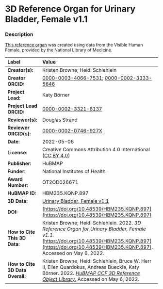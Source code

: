 # 3D Reference Organ for Urinary Bladder, Female v1.1

### Description
[This reference organ](https://humanatlas.io/3d-reference-library) was created using data from the Visible Human Female, provided by the National Library of Medicine.

| Label | Value |
| :------------- |:-------------|
| **Creator(s):** | Kristen Browne; Heidi Schlehlein |
| **Creator ORCID:** | [0000-0003-4066-7531](https://orcid.org/0000-0003-4066-7531); [0000-0002-3333-5646](https://orcid.org/0000-0002-3333-5646)|
| **Project Lead:** | Katy B&ouml;rner |
| **Project Lead ORCID:** | [0000-0002-3321-6137](https://orcid.org/0000-0002-3321-6137) |
| **Reviewer(s):** | Douglas Strand | 
| **Reviewer ORCID(s):** |[0000-0002-0746-927X](https://doi.org/10.5072/0000-0002-0746-927X) |
| **Date:** | 2022-05-06 |
| **License:** | Creative Commons Attribution 4.0 International ([CC BY 4.0](https://creativecommons.org/licenses/by/4.0/)) |
| **Publisher:** | HuBMAP |
| **Funder:** | National Institutes of Health |
| **Award Number:** | OT2OD026671 |
| **HuBMAP ID:** |HBM235.KQNP.897 |
| **3D Data:** | [Urinary Bladder, Female v1.1](https://cdn.humanatlas.io/hra-releases/v1.2/models/VH_F_Urinary_Bladder.glb) |
| **DOI:** | [https://doi.org/10.48539/HBM235.KQNP.897](https://doi.org/10.48539/HBM235.KQNP.897) |
| **How to Cite This 3D Data:** | Kristen Browne; Heidi Schlehlein. 2022. *3D Reference Organ for Urinary Bladder, Female v1.1.* [https://doi.org/10.48539/HBM235.KQNP.897](https://doi.org/10.48539/HBM235.KQNP.897). Accessed on May 6, 2022. |
| **How to Cite 3D Data Overall:** | Kristen Browne, Heidi Schlehlein, Bruce W. Herr II, Ellen Quardokus, Andreas Bueckle, Katy B&ouml;rner. 2022. [*HuBMAP CCF 3D Reference Object Library*.](https://humanatlas.io/3d-reference-library) Accessed on May 6, 2022. |
